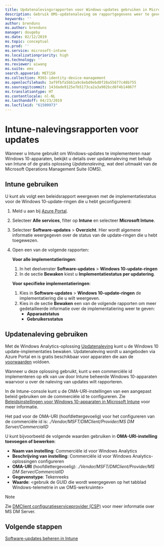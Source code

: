 ```yaml
---
title: Updatenalevingsrapporten voor Windows-updates gebruiken in Microsoft Intune | Microsoft Docs
description: Gebruik OMS-updatenaleving om rapportgegevens weer te geven voor de Windows-updates die u met Intune implementeert.
keywords: ''
author: brenduns
ms.author: brenduns
manager: dougeby
ms.date: 02/12/2019
ms.topic: conceptual
ms.prod: ''
ms.service: microsoft-intune
ms.localizationpriority: high
ms.technology: ''
ms.reviewer: aiwang
ms.suite: ems
search.appverid: MET150
ms.collection: M365-identity-device-management
ms.openlocfilehash: 3af9fbfa5bb1a9c6ebd9ebd0f20a55677c48b755
ms.sourcegitcommit: 143dade9125e7b5173ca2a3a902bcd6f4b14067f
ms.translationtype: HT
ms.contentlocale: nl-NL
ms.lasthandoff: 04/23/2019
ms.locfileid: "61509973"
---
```

# <a name="intune-compliance-reports-for-updates"></a>Intune-nalevingsrapporten voor updates
Wanneer u Intune gebruikt om Windows-updates te implementeren naar Windows 10-apparaten, bekijkt u details over updatenaleving met behulp van Intune of de gratis oplossing *Updatenaleving*, wat deel uitmaakt van de Microsoft Operations Management Suite (OMS).

## <a name="use-intune"></a>Intune gebruiken
U kunt als volgt een beleidsrapport weergeven met de implementatiestatus voor de Windows 10-update-ringen die u hebt geconfigureerd: 
1. Meld u aan bij [Azure Portal](https://portal.azure.com/).
2. Selecteer **Alle services**, filter op **Intune** en selecteer **Microsoft Intune**.
3. Selecteer **Software-updates** > **Overzicht**. Hier wordt algemene informatie weergegeven over de status van de update-ringen die u hebt toegewezen.
4. Open een van de volgende rapporten:  

   **Voor alle implementatieringen**:
   1. In het deelvenster **Software-updates** > **Windows 10-update-ringen**
   2. In de sectie **Bewaken** kiest u **Implementatiestatus per updatering**.  

   **Voor specifieke implementatieringen**:  

   1. Kies in **Software-updates** > **Windows 10-update-ringen** de implementatiering die u wilt weergeven.  
   2. Kies in de sectie **Bewaken** een van de volgende rapporten om meer gedetailleerde informatie over de implementatiering weer te geven:  
      - **Apparaatstatus**  
      - **Gebruikersstatus**  

## <a name="use-update-compliance"></a>Updatenaleving gebruiken
Met de Windows Analytics-oplossing [Updatenaleving](https://technet.microsoft.com/itpro/windows/manage/update-compliance-monitor) kunt u de Windows 10 update-implementaties bewaken. Updatenaleving wordt u aangeboden via Azure Portal en is gratis beschikbaar voor apparaten die aan de [voorwaarden](https://docs.microsoft.com/windows/deployment/update/update-compliance-get-started#update-compliance-prerequisites) voldoen.  

Wanneer u deze oplossing gebruikt, kunt u een commerciële id implementeren op elk van uw door Intune beheerde Windows 10-apparaten waarvoor u over de naleving van updates wilt rapporteren.  

In de Intune-console kunt u de OMA-URI-instellingen van een aangepast beleid gebruiken om de commerciële id te configureren. Zie [Beleidsinstellingen voor Windows 10-apparaten in Microsoft Intune](https://docs.microsoft.com/intune-classic/deploy-use/windows-10-policy-settings-in-microsoft-intune) voor meer informatie.  

Het pad voor de OMA-URI (hoofdlettergevoelig) voor het configureren van de commerciële id is: *./Vendor/MSFT/DMClient/Provider/MS DM Server/CommercialID*  

U kunt bijvoorbeeld de volgende waarden gebruiken in **OMA-URI-instelling toevoegen of bewerken**:
- **Naam van instelling**: Commerciële id voor Windows Analytics
- **Beschrijving van instelling**: Commerciële id voor Windows Analytics-oplossingen configureren
- **OMA-URI** (hoofdlettergevoelig): *./Vendor/MSFT/DMClient/Provider/MS DM Server/CommercialID*
- **Gegevenstype**: Tekenreeks
- **Waarde**: \<gebruik de GUID die wordt weergegeven op het tabblad Windows-telemetrie in uw OMS-werkruimte>
 
> [!NOTE]  
> Zie [DMClient configuratieserviceprovider (CSP)]( https://docs.microsoft.com/windows/client-management/mdm/dmclient-csp) voor meer informatie over MS DM Server.

## <a name="next-steps"></a>Volgende stappen
[Software-updates beheren in Intune](windows-update-for-business-configure.md)

